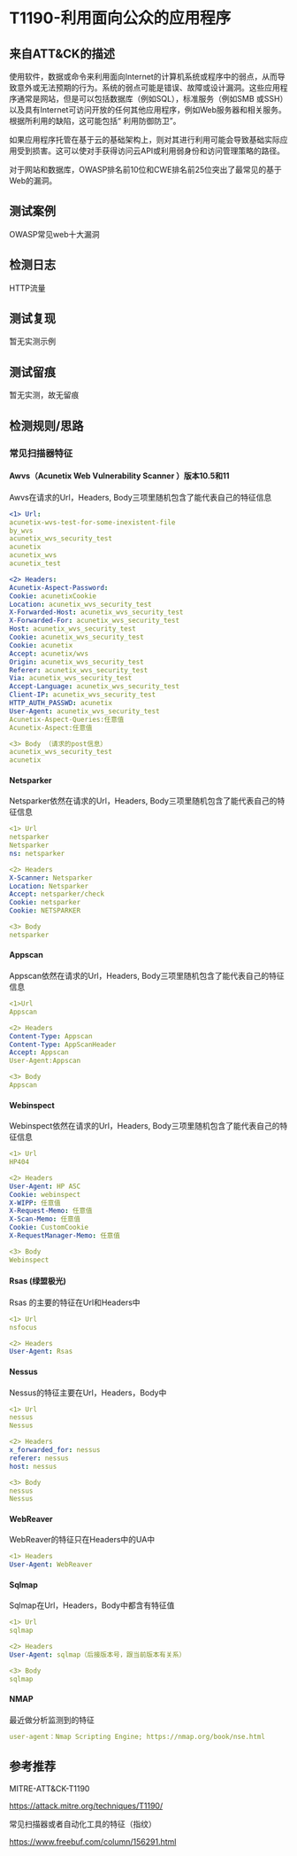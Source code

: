 # T1190-利用面向公众的应用程序

## 来自ATT&CK的描述

使用软件，数据或命令来利用面向Internet的计算机系统或程序中的弱点，从而导致意外或无法预期的行为。系统的弱点可能是错误、故障或设计漏洞。这些应用程序通常是网站，但是可以包括数据库（例如SQL），标准服务（例如SMB 或SSH）以及具有Internet可访问开放的任何其他应用程序，例如Web服务器和相关服务。根据所利用的缺陷，这可能包括“ 利用防御防卫”。

如果应用程序托管在基于云的基础架构上，则对其进行利用可能会导致基础实际应用受到损害。这可以使对手获得访问云API或利用弱身份和访问管理策略的路径。

对于网站和数据库，OWASP排名前10位和CWE排名前25位突出了最常见的基于Web的漏洞。

## 测试案例

OWASP常见web十大漏洞

## 检测日志

HTTP流量

## 测试复现

暂无实测示例

## 测试留痕

暂无实测，故无留痕

## 检测规则/思路

### 常见扫描器特征

#### Awvs（Acunetix Web Vulnerability Scanner ）版本10.5和11

Awvs在请求的Url，Headers, Body三项里随机包含了能代表自己的特征信息

```yml
<1> Url:
acunetix-wvs-test-for-some-inexistent-file
by_wvs
acunetix_wvs_security_test
acunetix
acunetix_wvs
acunetix_test
```

```yml
<2> Headers:
Acunetix-Aspect-Password:
Cookie: acunetixCookie
Location: acunetix_wvs_security_test
X-Forwarded-Host: acunetix_wvs_security_test
X-Forwarded-For: acunetix_wvs_security_test
Host: acunetix_wvs_security_test
Cookie: acunetix_wvs_security_test
Cookie: acunetix
Accept: acunetix/wvs
Origin: acunetix_wvs_security_test
Referer: acunetix_wvs_security_test
Via: acunetix_wvs_security_test
Accept-Language: acunetix_wvs_security_test
Client-IP: acunetix_wvs_security_test
HTTP_AUTH_PASSWD: acunetix
User-Agent: acunetix_wvs_security_test
Acunetix-Aspect-Queries:任意值
Acunetix-Aspect:任意值
```

```yml
<3> Body （请求的post信息）
acunetix_wvs_security_test
acunetix
```

#### Netsparker

Netsparker依然在请求的Url，Headers, Body三项里随机包含了能代表自己的特征信息

```yml
<1> Url
netsparker
Netsparker
ns: netsparker
```

```yml
<2> Headers
X-Scanner: Netsparker
Location: Netsparker
Accept: netsparker/check
Cookie: netsparker
Cookie: NETSPARKER
```

```yml
<3> Body
netsparker
```

#### Appscan

Appscan依然在请求的Url，Headers, Body三项里随机包含了能代表自己的特征信息

```yml
<1>Url
Appscan
```

```yml
<2> Headers
Content-Type: Appscan
Content-Type: AppScanHeader
Accept: Appscan
User-Agent:Appscan
```

```yml
<3> Body
Appscan
```

#### Webinspect

Webinspect依然在请求的Url，Headers, Body三项里随机包含了能代表自己的特征信息

```yml
<1> Url
HP404
```

```yml
<2> Headers
User-Agent: HP ASC
Cookie: webinspect
X-WIPP: 任意值
X-Request-Memo: 任意值
X-Scan-Memo: 任意值
Cookie: CustomCookie
X-RequestManager-Memo: 任意值
```

```yml
<3> Body
Webinspect
```

#### Rsas (绿盟极光)

Rsas 的主要的特征在Url和Headers中

```yml
<1> Url
nsfocus
```

```yml
<2> Headers
User-Agent: Rsas
```

#### Nessus

Nessus的特征主要在Url，Headers，Body中

```yml
<1> Url
nessus
Nessus
```

```yml
<2> Headers
x_forwarded_for: nessus
referer: nessus
host: nessus
```

```yml
<3> Body
nessus
Nessus
```

#### WebReaver

WebReaver的特征只在Headers中的UA中

```yml
<1> Headers
User-Agent: WebReaver
```

#### Sqlmap

Sqlmap在Url，Headers，Body中都含有特征值

```yml
<1> Url
sqlmap
```

```yml
<2> Headers
User-Agent: sqlmap（后接版本号，跟当前版本有关系）
```

```yml
<3> Body
sqlmap
```

#### NMAP

最近做分析监测到的特征

```yml
user-agent：Nmap Scripting Engine; https://nmap.org/book/nse.html
```

## 参考推荐

MITRE-ATT&CK-T1190

<https://attack.mitre.org/techniques/T1190/>

常见扫描器或者自动化工具的特征（指纹）

<https://www.freebuf.com/column/156291.html>